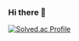 ### Hi there 👋
[![Solved.ac Profile](http://mazassumnida.wtf/api/v2/generate_badge?boj=rmstjd23)](https://solved.ac/rmstjd23/)
<!--
**YoungWoo93/YoungWoo93** is a ✨ _special_ ✨ repository because its `README.md` (this file) appears on your GitHub profile.

Here are some ideas to get you started:

- 🔭 I’m currently working on ...
- 🌱 I’m currently learning ...
- 👯 I’m looking to collaborate on ...
- 🤔 I’m looking for help with ...
- 💬 Ask me about ...
- 📫 How to reach me: ...
- 😄 Pronouns: ...
- ⚡ Fun fact: ...
-->
